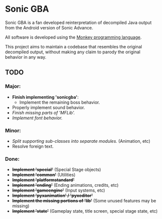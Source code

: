 # Sonic GBA

Sonic GBA is a fan developed reinterpretation of decompiled Java output from the Android version of Sonic Advance.

All software is developed using the [Monkey programming language](https://github.com/blitz-research/monkey).

This project aims to maintain a codebase that resembles the original decompiled output,
without making any claim to parody the original behavior in any way.

## TODO

### Major:
* **Finish implementing 'sonicgba'**:
    * Implement the remaining boss behavior.
* Properly implement sound behavior.
* *Finish missing parts of 'MFLib'.*
* *Implement font behavior.*

### Minor:
* *Split supporting sub-classes into separate modules.* (Animation, etc)
* Resolve foreign text.

### Done:
* **~~Implement 'special'~~** (Special Stage objects)
* **~~Implement 'common'~~** (Utilities)
* **~~Implement 'platformstandard'~~**
* **~~Implement 'ending'~~** (Ending animations, credits, etc)
* **~~Implement 'gameengine'~~** (Input systems, etc)
* **~~Implement 'pyxanimation' / 'pyxeditor'~~**
* **~~Implement the missing portions of 'lib'~~** (Some unused features may be missing)
* **~~Implement 'state'~~** (Gameplay state, title screen, special stage state, etc)